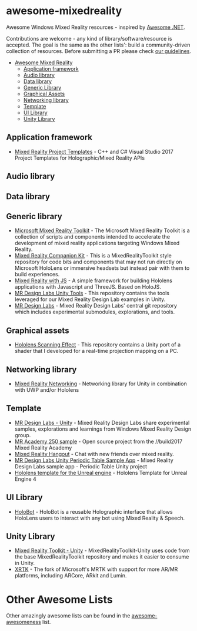 # awesome-mixedreality
Awesome Windows Mixed Reality resources - inspired by [Awesome .NET](https://github.com/quozd/awesome-dotnet).

Contributions are welcome - any kind of library/software/resource is accepted. The goal is the same as the other lists': build a community-driven collection of resources. Before submitting a PR please check [our guidelines](https://github.com/tomzorz/awesome-mixedreality/blob/master/CONTRIBUTING.md).

* [Awesome Mixed Reality](#awesome-mixedreality)
    * [Application framework](#application-framework)
    * [Audio library](#audio-library)
    * [Data library](#data-library)
    * [Generic Library](#generic-library)
    * [Graphical Assets](#graphical-assets)
    * [Networking library](#networking-library)
    * [Template](#template)
    * [UI Library](#ui-library)
    * [Unity Library](#unity-library)

## Application framework
* [Mixed Reality Project Templates](https://github.com/EmergingExperiencesMVP/MixedRealityProjectTemplates) - C++ and C# Visual Studio 2017 Project Templates for Holographic/Mixed Reality APIs


## Audio library


## Data library


## Generic library
* [Microsoft Mixed Reality Toolkit](https://github.com/Microsoft/MixedRealityToolkit) - The Microsoft Mixed Reality Toolkit is a collection of scripts and components intended to accelerate the development of mixed reality applications targeting Windows Mixed Reality. 
* [Mixed Reality Companion Kit](https://github.com/Microsoft/MixedRealityCompanionKit) - This is a MixedRealityToolkit style repository for code bits and components that may not run directly on Microsoft HoloLens or immersive headsets but instead pair with them to build experiences. 
* [Mixed Reality with JS](https://github.com/dbradleyfl/Mixed-Reality-JS) - A simple framework for building Hololens applications with Javascript and ThreeJS. Based on HoloJS. 
* [MR Design Labs Unity Tools](https://github.com/Microsoft/MRDesignLabs_Unity_Tools) - This repository contains the tools leveraged for our Mixed Reality Design Lab examples in Unity. 
* [MR Design Labs](https://github.com/Microsoft/MRDesignLabs) - Mixed Reality Design Labs' central git repository which includes experimental submodules, explorations, and tools. 

## Graphical assets
* [Hololens Scanning Effect](https://github.com/rolandsmeenk/HololensScanningEffect) - This repository contains a Unity port of a shader that I developed for a real-time projection mapping on a PC. 

## Networking library
* [Mixed Reality Networking](https://github.com/DynaSpan/MixedRealityNetworking) - Networking library for Unity in combination with UWP and/or Hololens

## Template
* [MR Design Labs - Unity](https://github.com/Microsoft/MRDesignLabs_Unity) - Mixed Reality Design Labs share experimental samples, explorations and learnings from Windows Mixed Reality Design group. 
* [MR Academy 250 sample](https://github.com/Microsoft/MixedReality250) - Open source project from the //build2017 Mixed Reality Academy 
* [Mixed Reality Hangout](https://github.com/Holocracy/Mixed-Reality-Hangout) - Chat with new friends over mixed reality. 
* [MR Design Labs Unity Periodic Table Sample App](https://github.com/Microsoft/MRDesignLabs_Unity_PeriodicTable) - Mixed Reality Design Labs sample app - Periodic Table Unity project 
* [Hololens template for the Unreal engine](https://github.com/ProteusVR/Hololens) - Hololens Template for Unreal Engine 4

## UI Library
* [HoloBot](https://github.com/ActiveNick/HoloBot) - HoloBot is a reusable Holographic interface that allows HoloLens users to interact with any bot using Mixed Reality & Speech. 

## Unity Library
* [Mixed Reality Toolkit - Unity](https://github.com/Microsoft/MixedRealityToolkit-Unity) - MixedRealityToolkit-Unity uses code from the base MixedRealityToolkit repository and makes it easier to consume in Unity. 
* [XRTK](https://github.com/XRTK/XRTK-Core) - The fork of Microsoft's MRTK with support for more AR/MR platforms, including ARCore, ARkit and Lumin. 

# Other Awesome Lists
Other amazingly awesome lists can be found in the [awesome-awesomeness](https://github.com/bayandin/awesome-awesomeness) list.
